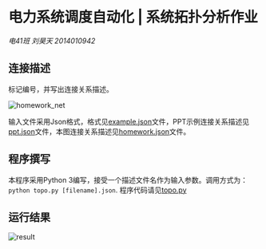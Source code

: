 # 电力系统调度自动化 | 系统拓扑分析作业

*电41班 刘昊天 2014010942*

## 连接描述

标记编号，并写出连接关系描述。

![homework_net](/Users/haotian/Program/topo/homework_net_my.png)

输入文件采用Json格式，格式见[example.json](./example.json)文件，PPT示例连接关系描述见[ppt.json](./ppt.json)文件，本图连接关系描述见[homework.json](./homework.json)文件。

## 程序撰写

本程序采用Python 3编写，接受一个描述文件名作为输入参数。调用方式为：```python topo.py [filename].json```. 程序代码请见[topo.py](./topo.py)

## 运行结果

![result](/Users/haotian/Program/topo/result.png)